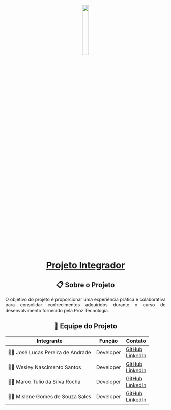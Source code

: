 <p align="center">
  <img src="https://i.imgur.com/HuVsWVG.png" style="width: 20%; max-width: 30%; height: auto; margin-bottom: -20px;">
</p>

<div align="center">
  <h1>
    <a href="https://github.com/kaiogabs/proz-projeto-integrador">Projeto Integrador</a>
  </h1>
</div>

<div align="center">
  <h2>📋 Sobre o Projeto</h2>
</div>
<p align="justify">
O objetivo do projeto é proporcionar uma experiência prática e colaborativa para consolidar conhecimentos adquiridos durante o curso de desenvolvimento fornecido pela Proz Tecnologia.
</p>

<div align="center">
  <h2>👥 Equipe do Projeto</h2>

| Integrante | Função | Contato | 
|------------|--------|---------|
| 👨‍💻 José Lucas Pereira de Andrade | Developer | [GitHub](https://github.com/Jose1Lucas)  <br> [LinkedIn](https://www.linkedin.com/in/jos%C3%A9-lucas-b823b8283/) |
| 👨‍💻 Wesley Nascimento Santos | Developer | [GitHub](https://github.com/Wesleypk)  <br> [LinkedIn](https://www.linkedin.com/in/wesley-nascimento-santos) |
| 👨‍💻 Marco Tulio da Silva Rocha | Developer | [GitHub](https://github.com/)  <br> [LinkedIn](https://www.linkedin.com/in/) |
| 👨‍💻 Mislene Gomes de Souza Sales | Developer | [GitHub](https://github.com/)  <br> [LinkedIn](https://www.linkedin.com/in/) |
</div>
